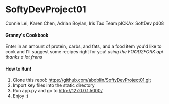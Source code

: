 # SoftyDevProject01

Connie Lei, Karen Chen, Adrian Boylan, Iris Tao
Team pICKAx
SoftDev pd08

#### Granny's Cookbook
Enter in an amount of protein, carbs, and fats, and a food item you'd like to cook and I'll suggest some recipes right for you! *using the FOOD2FORK api thanks a lot frens*

#### How to Run!
1. Clone this repo!: https://github.com/aboblin/SoftyDevProject01.git
2. Import key files into the static directory
3. Run app.py and go to http://127.0.0.1:5000/
4. Enjoy :)
